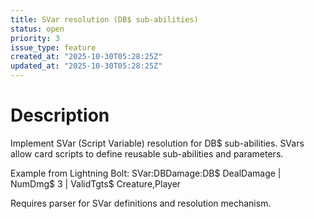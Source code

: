 ```yaml
---
title: SVar resolution (DB$ sub-abilities)
status: open
priority: 3
issue_type: feature
created_at: "2025-10-30T05:28:25Z"
updated_at: "2025-10-30T05:28:25Z"
---
```


# Description

Implement SVar (Script Variable) resolution for DB$ sub-abilities.
SVars allow card scripts to define reusable sub-abilities and parameters.

Example from Lightning Bolt:
SVar:DBDamage:DB$ DealDamage | NumDmg$ 3 | ValidTgts$ Creature,Player

Requires parser for SVar definitions and resolution mechanism.
